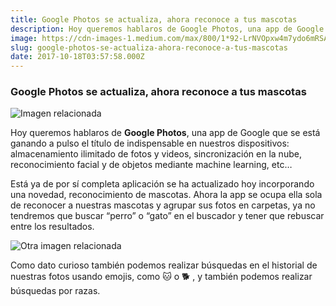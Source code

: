 ```yaml
---
title: Google Photos se actualiza, ahora reconoce a tus mascotas
description: Hoy queremos hablaros de Google Photos, una app de Google que se está ganando a pulso el título de indispensable en nuestros dispositivos.
image: https://cdn-images-1.medium.com/max/800/1*92-LrNVOpxw4m7ydo6mRSA.jpeg
slug: google-photos-se-actualiza-ahora-reconoce-a-tus-mascotas
date: 2017-10-18T03:57:58.000Z
---
```


### Google Photos se actualiza, ahora reconoce a tus mascotas

![Imagen relacionada](https://cdn-images-1.medium.com/max/800/1*92-LrNVOpxw4m7ydo6mRSA.jpeg)

Hoy queremos hablaros de **Google Photos**, una app de Google que se está ganando a pulso el título de indispensable en nuestros dispositivos: almacenamiento ilimitado de fotos y videos, sincronización en la nube, reconocimiento facial y de objetos mediante machine learning, etc…

Está ya de por sí completa aplicación se ha actualizado hoy incorporando una novedad, reconocimiento de mascotas. Ahora la app se ocupa ella sola de reconocer a nuestras mascotas y agrupar sus fotos en carpetas, ya no tendremos que buscar “perro” o “gato” en el buscador y tener que rebuscar entre los resultados.

![Otra imagen relacionada](https://cdn-images-1.medium.com/max/800/0*Xi6vEdOzXNET-qiU)

Como dato curioso también podemos realizar búsquedas en el historial de nuestras fotos usando emojis, como 🐱 o 🐕 , y también podemos realizar búsquedas por razas.

